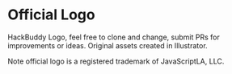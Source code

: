 # Official Logo

HackBuddy Logo, feel free to clone and change, submit PRs for improvements or ideas.  Original assets created in Illustrator.

Note official logo is a registered trademark of JavaScriptLA, LLC.
